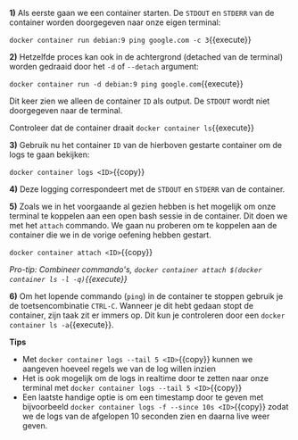 **1)** Als eerste gaan we een container starten. De `STDOUT` en `STDERR` van de container worden doorgegeven naar onze eigen terminal:

`docker container run debian:9 ping google.com -c 3`{{execute}}

**2)** Hetzelfde proces kan ook in de achtergrond (detached van de terminal) worden gedraaid door het `-d` of `--detach` argument: 

`docker container run -d debian:9 ping google.com`{{execute}}

Dit keer zien we alleen de container `ID` als output. De `STDOUT` wordt niet doorgegeven naar de terminal.

Controleer dat de container draait `docker container ls`{{execute}}

**3)** Gebruik nu het container `ID` van de hierboven gestarte container om de logs te gaan bekijken:

`docker container logs <ID>`{{copy}}

**4)** Deze logging correspondeert met de `STDOUT` en `STDERR` van de container.

**5)** Zoals we in het voorgaande al gezien hebben is het mogelijk om onze terminal te koppelen aan een open bash sessie in de container. Dit doen we met het `attach` commando. We gaan nu proberen om te koppelen aan de container die we in de vorige oefening hebben gestart. 

`docker container attach <ID>`{{copy}}

*Pro-tip: Combineer commando's, `docker container attach $(docker container ls -l -q)`{{execute}}*

**6)** Om het lopende commando (`ping`) in de container te stoppen gebruik je de toetsencombinatie `CTRL-C`. Wanneer je dit hebt gedaan stopt de container, zijn taak zit er immers op. Dit kun je controleren door een `docker container ls -a`{{execute}}.

**Tips**

* Met `docker container logs --tail 5 <ID>`{{copy}}  kunnen we aangeven hoeveel regels we van de log willen inzien
* Het is ook mogelijk om de logs in realtime door te zetten naar onze terminal met `docker container logs --tail 5 <ID>`{{copy}}
* Een laatste handige optie is om een timestamp door te geven met bijvoorbeeld `docker container logs -f --since 10s <ID>`{{copy}} zodat we de logs van de afgelopen 10 seconden zien en daarna live weer geven.